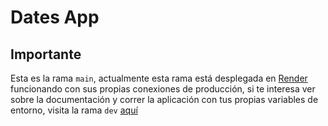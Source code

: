 # Dates App

## Importante

Esta es la rama `main`, actualmente esta rama está desplegada en [Render](https://dates-app.onrender.com/) funcionando con sus propias conexiones de producción, si te interesa ver sobre la documentación y correr la aplicación con tus propias variables de entorno, visita la rama `dev` [aquí](https://github.com/harelog3/dates_app/tree/dev)
